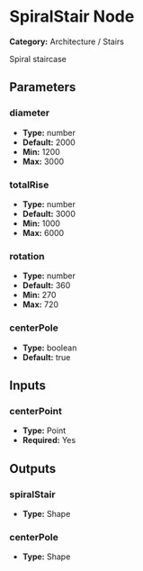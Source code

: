 
# SpiralStair Node

**Category:** Architecture / Stairs

Spiral staircase

## Parameters


### diameter
- **Type:** number
- **Default:** 2000
- **Min:** 1200
- **Max:** 3000



### totalRise
- **Type:** number
- **Default:** 3000
- **Min:** 1000
- **Max:** 6000



### rotation
- **Type:** number
- **Default:** 360
- **Min:** 270
- **Max:** 720



### centerPole
- **Type:** boolean
- **Default:** true





## Inputs


### centerPoint
- **Type:** Point
- **Required:** Yes



## Outputs


### spiralStair
- **Type:** Shape



### centerPole
- **Type:** Shape




